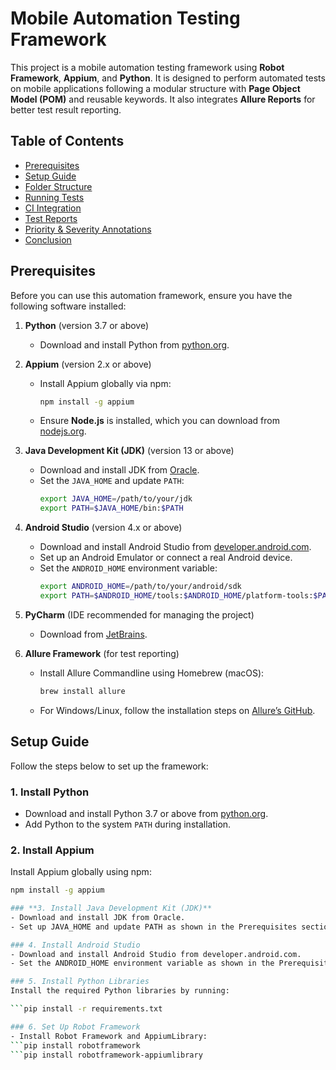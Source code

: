 # Mobile Automation Testing Framework

This project is a mobile automation testing framework using **Robot Framework**, **Appium**, and **Python**. It is designed to perform automated tests on mobile applications following a modular structure with **Page Object Model (POM)** and reusable keywords. It also integrates **Allure Reports** for better test result reporting.

## Table of Contents

- [Prerequisites](#prerequisites)
- [Setup Guide](#setup-guide)
- [Folder Structure](#folder-structure)
- [Running Tests](#running-tests)
- [CI Integration](#ci-integration)
- [Test Reports](#test-reports)
- [Priority & Severity Annotations](#priority-severity-annotations)
- [Conclusion](#conclusion)

## Prerequisites

Before you can use this automation framework, ensure you have the following software installed:

1. **Python** (version 3.7 or above)
   - Download and install Python from [python.org](https://www.python.org/).
   
2. **Appium** (version 2.x or above)
   - Install Appium globally via npm:
     ```bash
     npm install -g appium
     ```
   - Ensure **Node.js** is installed, which you can download from [nodejs.org](https://nodejs.org/).

3. **Java Development Kit (JDK)** (version 13 or above)
   - Download and install JDK from [Oracle](https://www.oracle.com/java/technologies/javase-jdk13-downloads.html).
   - Set the `JAVA_HOME` and update `PATH`:
     ```bash
     export JAVA_HOME=/path/to/your/jdk
     export PATH=$JAVA_HOME/bin:$PATH
     ```

4. **Android Studio** (version 4.x or above)
   - Download and install Android Studio from [developer.android.com](https://developer.android.com/studio).
   - Set up an Android Emulator or connect a real Android device.
   - Set the `ANDROID_HOME` environment variable:
     ```bash
     export ANDROID_HOME=/path/to/your/android/sdk
     export PATH=$ANDROID_HOME/tools:$ANDROID_HOME/platform-tools:$PATH
     ```

5. **PyCharm** (IDE recommended for managing the project)
   - Download from [JetBrains](https://www.jetbrains.com/pycharm/).

6. **Allure Framework** (for test reporting)
   - Install Allure Commandline using Homebrew (macOS):
     ```bash
     brew install allure
     ```
   - For Windows/Linux, follow the installation steps on [Allure’s GitHub](https://github.com/allure-framework/allure2).

## Setup Guide

Follow the steps below to set up the framework:

### 1. Install Python
- Download and install Python 3.7 or above from [python.org](https://www.python.org/).
- Add Python to the system `PATH` during installation.

### 2. Install Appium
Install Appium globally using npm:
```bash
npm install -g appium

### **3. Install Java Development Kit (JDK)**
- Download and install JDK from Oracle.
- Set up JAVA_HOME and update PATH as shown in the Prerequisites section.

### 4. Install Android Studio
- Download and install Android Studio from developer.android.com.
- Set the ANDROID_HOME environment variable as shown in the Prerequisites section.

### 5. Install Python Libraries
Install the required Python libraries by running:

```pip install -r requirements.txt

### 6. Set Up Robot Framework
- Install Robot Framework and AppiumLibrary:
```pip install robotframework
```pip install robotframework-appiumlibrary
